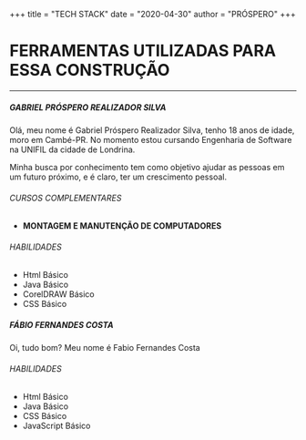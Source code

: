 +++
title = "TECH STACK"
date = "2020-04-30"
author = "PRÓSPERO"
+++

# FERRAMENTAS UTILIZADAS PARA ESSA CONSTRUÇÃO

---

##### GABRIEL PRÓSPERO REALIZADOR SILVA 

Olá, meu nome é Gabriel Próspero Realizador Silva, tenho 18 anos de idade, moro em Cambé-PR. No momento estou cursando Engenharia de Software na UNIFIL da cidade de Londrina.

Minha busca por conhecimento tem como objetivo ajudar as pessoas em um futuro próximo, e é claro, ter um crescimento 
pessoal.

###### CURSOS COMPLEMENTARES

- **MONTAGEM E MANUTENÇÃO DE COMPUTADORES**

###### HABILIDADES

- Html Básico
- Java Básico
- CorelDRAW Básico
- CSS Básico

##### FÁBIO FERNANDES COSTA

Oi, tudo bom? Meu nome é Fabio Fernandes Costa

###### HABILIDADES

- Html Básico
- Java Básico
- CSS Básico
- JavaScript Básico
